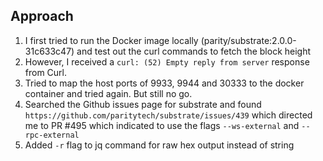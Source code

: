 ## Approach
1. I first tried to run the Docker image locally (parity/substrate:2.0.0-31c633c47) and test out the curl commands to fetch the block height
2. However, I received a `curl: (52) Empty reply from server` response from Curl. 
3. Tried to map the host ports of 9933, 9944 and 30333 to the docker container and tried again. But still no go. 
4. Searched the Github issues page for substrate and found `https://github.com/paritytech/substrate/issues/439` which directed me to PR #495 which indicated to use the flags `--ws-external` and `--rpc-external`
5. Added `-r` flag to jq command for raw hex output instead of string
